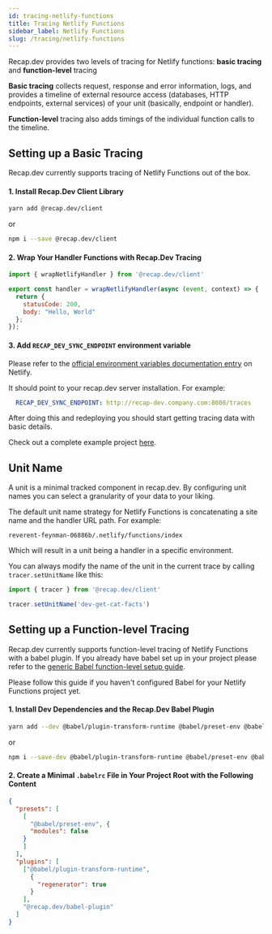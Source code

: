 ```yaml
---
id: tracing-netlify-functions
title: Tracing Netlify Functions
sidebar_label: Netlify Functions
slug: /tracing/netlify-functions
---
```


Recap.dev provides two levels of tracing for Netlify functions: **basic tracing** and **function-level** tracing

**Basic tracing** collects request, response and error information, logs, and provides a timeline of external resource access (databases, HTTP endpoints, external services) of your unit (basically, endpoint or handler).

**Function-level** tracing also adds timings of the individual function calls to the timeline.

## Setting up a Basic Tracing

Recap.dev currently supports tracing of Netlify Functions out of the box.

#### 1. Install Recap.Dev Client Library

```bash
yarn add @recap.dev/client
```

or

```bash
npm i --save @recap.dev/client
```

#### 2. Wrap Your Handler Functions with Recap.Dev Tracing

```js
import { wrapNetlifyHandler } from '@recap.dev/client'

export const handler = wrapNetlifyHandler(async (event, context) => {
  return {
    statusCode: 200,
    body: "Hello, World"
  };
});
```

#### 3. Add `RECAP_DEV_SYNC_ENDPOINT` environment variable

Please refer to the [official environment variables documentation entry](https://docs.netlify.com/configure-builds/environment-variables/) on Netlify.

It should point to your recap.dev server installation. For example:

```yml
  RECAP_DEV_SYNC_ENDPOINT: http://recap-dev.company.com:8080/traces
```

After doing this and redeploying you should start getting tracing data with basic details.

Check out a complete example project [here](https://github.com/infinite-cat/netlify-functions-example).

## Unit Name

A unit is a minimal tracked component in recap.dev. 
By configuring unit names you can select a granularity of your data to your liking.

The default unit name strategy for Netlify Functions is concatenating a site name and the handler URL path. For example:

```
reverent-feynman-06886b/.netlify/functions/index
```

Which will result in a unit being a handler in a specific environment.

You can always modify the name of the unit in the current trace by calling `tracer.setUnitName` like this:

```js
import { tracer } from '@recap.dev/client'

tracer.setUnitName('dev-get-cat-facts')
```

## Setting up a Function-level Tracing

Recap.dev currently supports function-level tracing of Netlify Functions with a babel plugin.
If you already have babel set up in your project please refer to the [generic Babel function-level setup guide](/docs/tracing/function-level-tracing#babel-plugin).

Please follow this guide if you haven't configured Babel for your Netlify Functions project yet. 

#### 1. Install Dev Dependencies and the Recap.Dev Babel Plugin

```bash
yarn add --dev @babel/plugin-transform-runtime @babel/preset-env @babel/runtime @recap.dev/babel-plugin
```

or

```bash
npm i --save-dev @babel/plugin-transform-runtime @babel/preset-env @babel/runtime @recap.dev/babel-plugin
```

#### 2. Create a Minimal `.babelrc` File in Your Project Root with the Following Content

```json
{
  "presets": [
    [
      "@babel/preset-env", {
      "modules": false
    }
    ]
  ],
  "plugins": [
    ["@babel/plugin-transform-runtime",
      {
        "regenerator": true
      }
    ],
    "@recap.dev/babel-plugin"
  ]
}
```
